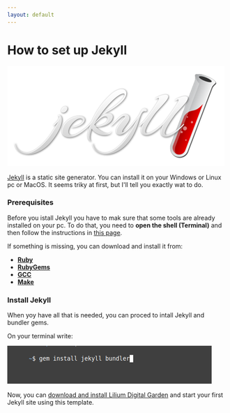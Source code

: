 ```yaml
---
layout: default
---
```


# How to set up Jekyll

![jekyll](/imgs/jekyllrb.png#noshadow)

[Jekyll](https://jekyllrb.com/) is a static site generator. You can install it on your Windows or Linux pc or MacOS. It seems triky at first, but I'll tell you exactly wat to do.

### Prerequisites

Before you istall Jekyll you have to mak sure that some tools are already installed on your pc. To do that, you need to **open the shell (Terminal)** and then follow the instructions in [this page](https://jekyllrb.com/docs/installation/).

If something is missing, you can download and install it from:

* **[Ruby](https://www.ruby-lang.org/en/downloads/)**
* **[RubyGems](https://rubygems.org/pages/download)**
* **[GCC](https://gcc.gnu.org/install/)**
* **[Make](https://www.gnu.org/software/make/)**

### Install Jekyll

When yoy have all that is needed, you can proced to intall Jekyll and bundler gems.

On your terminal write:

![install jekyll and bundler gems](/imgs/how-to-7.png)

Now, you can [download and install Lilium Digital Garden](/docs/set-up-lilium.md) and start your first Jekyll site using this template. 